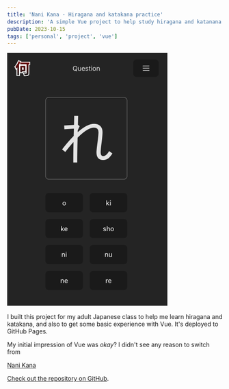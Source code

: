 ```yaml
---
title: 'Nani Kana - Hiragana and katakana practice'
description: 'A simple Vue project to help study hiragana and katanana.'
pubDate: 2023-10-15
tags: ['personal', 'project', 'vue']
---
```


![Screenshot of Nani Kana](../images/2023-10-15-nani-kana.png)

I built this project for my adult Japanese class to help me learn hiragana and katakana, and also to get some basic experience with Vue. It's deployed to GitHub Pages.

My initial impression of Vue was _okay_? I didn't see any reason to switch from

[Nani Kana](https://cwparsons.ca/nani-kana/)

[Check out the repository on GitHub](https://github.com/cwparsons/nani-kana).
